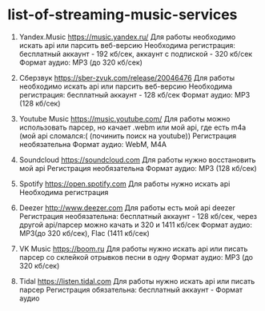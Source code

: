 # list-of-streaming-music-services

1) Yandex.Music
https://music.yandex.ru/
Для работы необходимо искать api или парсить веб-версию
Необходима регистрация: бесплатный аккаунт - 192 кб/сек, аккаунт с подпиской - 320 кб/сек
Формат аудио: MP3 (до 320 кб/сек)

2) Сберзвук
https://sber-zvuk.com/release/20046476
Для работы необходимо искать api или парсить веб-версию
Необходима регистрация: бесплатный аккаунт - 128 кб/сек
Формат аудио: MP3 (128 кб/сек)

3) Youtube Music
https://music.youtube.com/
Для работы можно использовать парсер, но качает .webm или мой api, где есть m4a (мой api сломался:( (починить поиск на youtube))
Регистрация необязательна
Формат аудио: WebM, M4A

4) Soundcloud
https://soundcloud.com
Для работы нужно восстановить мой api
Регистрация необязательна
Формат аудио: MP3 (128 кб/сек)

5) Spotify
https://open.spotify.com
Для работы нужно искать api
Необходима регистрация

6) Deezer
http://www.deezer.com
Для работы есть мой api deezer
Регистрация необязательна: бесплатный аккаунт - 128 кб/сек, через другой api/парсер можно качать и 320 и 1411 кб/сек
Формат аудио: MP3(до 320 кб/сек), Flac (1411 кб/сек)

7) VK Music
https://boom.ru
Для работы нужно искать api или писать парсер со склейкой отрывков песни в одну
Формат аудио: MP3 (до 320 кб/сек)

8) Tidal
https://listen.tidal.com
Для работы нужно искать api или писать парсер
Регистрация обязательна: бесплатный аккаунт - 
Формат аудио

